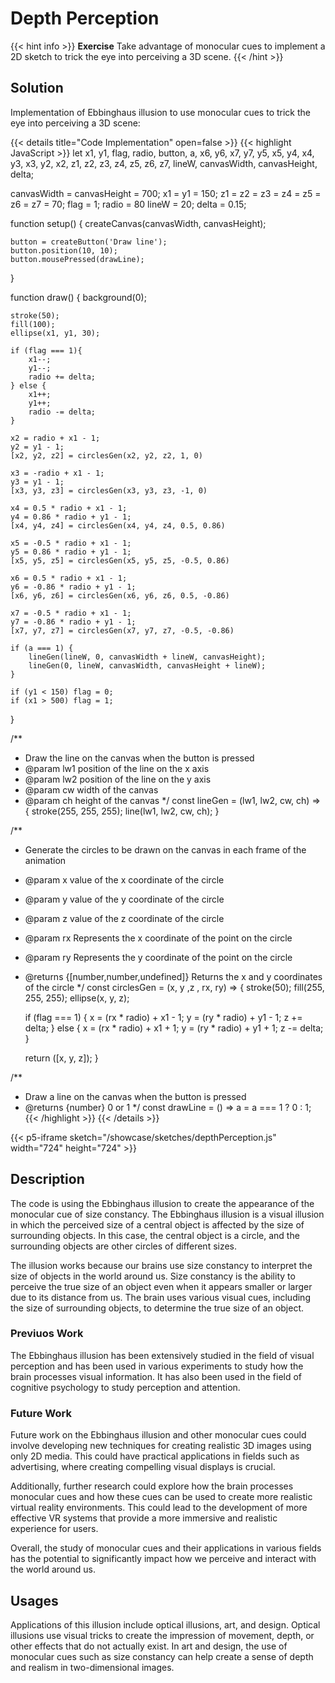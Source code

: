 # Depth Perception

{{< hint info >}}
**Exercise**
Take advantage of monocular cues to implement a 2D sketch to trick the eye into perceiving a 3D scene.
{{< /hint >}}

## Solution
Implementation of Ebbinghaus illusion to use monocular cues to trick the eye into perceiving a 3D scene:

{{< details title="Code Implementation" open=false >}}
{{< highlight JavaScript >}}
let x1, y1, flag, radio, button, a, x6, y6, x7, y7, y5, x5, y4, x4, y3, x3, y2, x2, z1, z2, z3, z4, z5, z6, z7, lineW, canvasWidth, canvasHeight, delta;

canvasWidth = canvasHeight = 700;
x1 = y1 = 150;
z1 = z2 = z3 = z4 = z5 = z6 = z7 = 70;
flag = 1;
radio = 80
lineW = 20;
delta = 0.15;

function setup() {
createCanvas(canvasWidth, canvasHeight);

    button = createButton('Draw line');
    button.position(10, 10);
    button.mousePressed(drawLine);
}

function draw() {
background(0);

    stroke(50);
    fill(100);
    ellipse(x1, y1, 30);

    if (flag === 1){
        x1--;
        y1--;
        radio += delta;
    } else {
        x1++;
        y1++;
        radio -= delta;
    }

    x2 = radio + x1 - 1;
    y2 = y1 - 1;
    [x2, y2, z2] = circlesGen(x2, y2, z2, 1, 0)

    x3 = -radio + x1 - 1;
    y3 = y1 - 1;
    [x3, y3, z3] = circlesGen(x3, y3, z3, -1, 0)

    x4 = 0.5 * radio + x1 - 1;
    y4 = 0.86 * radio + y1 - 1;
    [x4, y4, z4] = circlesGen(x4, y4, z4, 0.5, 0.86)

    x5 = -0.5 * radio + x1 - 1;
    y5 = 0.86 * radio + y1 - 1;
    [x5, y5, z5] = circlesGen(x5, y5, z5, -0.5, 0.86)

    x6 = 0.5 * radio + x1 - 1;
    y6 = -0.86 * radio + y1 - 1;
    [x6, y6, z6] = circlesGen(x6, y6, z6, 0.5, -0.86)

    x7 = -0.5 * radio + x1 - 1;
    y7 = -0.86 * radio + y1 - 1;
    [x7, y7, z7] = circlesGen(x7, y7, z7, -0.5, -0.86)

    if (a === 1) {
        lineGen(lineW, 0, canvasWidth + lineW, canvasHeight);
        lineGen(0, lineW, canvasWidth, canvasHeight + lineW);
    }

    if (y1 < 150) flag = 0;
    if (x1 > 500) flag = 1;
}

/**
* Draw the line on the canvas when the button is pressed
* @param lw1 position of the line on the x axis
* @param lw2 position of the line on the y axis
* @param cw width of the canvas
* @param ch height of the canvas
  */
const lineGen = (lw1, lw2, cw, ch) => {
stroke(255, 255, 255);
line(lw1, lw2, cw, ch);
}

/**
* Generate the circles to be drawn on the canvas in each frame of the animation
* @param x value of the x coordinate of the circle
* @param y value of the y coordinate of the circle
* @param z value of the z coordinate of the circle
* @param rx Represents the x coordinate of the point on the circle
* @param ry Represents the y coordinate of the point on the circle
* @returns {[number,number,undefined]} Returns the x and y coordinates of the circle
  */
const circlesGen = (x, y ,z , rx, ry) => {
stroke(50);
fill(255, 255, 255);
ellipse(x, y, z);

    if (flag === 1) {
        x = (rx * radio) + x1 - 1;
        y = (ry * radio) + y1 - 1;
        z += delta;
    } else {
        x = (rx * radio) + x1 + 1;
        y = (ry * radio) + y1 + 1;
        z -= delta;
    }

    return ([x, y, z]);
}

/**
* Draw a line on the canvas when the button is pressed
* @returns {number} 0 or 1
  */
const drawLine = () => a = a === 1 ? 0 : 1;
{{< /highlight >}}
{{< /details >}}

{{< p5-iframe sketch="/showcase/sketches/depthPerception.js" width="724" height="724" >}}

## Description

The code is using the Ebbinghaus illusion to create the appearance of the monocular cue of size constancy. The Ebbinghaus illusion is a visual illusion in which the perceived size of a central object is affected by the size of surrounding objects. In this case, the central object is a circle, and the surrounding objects are other circles of different sizes.

The illusion works because our brains use size constancy to interpret the size of objects in the world around us. Size constancy is the ability to perceive the true size of an object even when it appears smaller or larger due to its distance from us. The brain uses various visual cues, including the size of surrounding objects, to determine the true size of an object.


### Previuos Work
The Ebbinghaus illusion has been extensively studied in the field of visual perception and has been used in various experiments to study how the brain processes visual information. It has also been used in the field of cognitive psychology to study perception and attention.

### Future Work
Future work on the Ebbinghaus illusion and other monocular cues could involve developing new techniques for creating realistic 3D images using only 2D media. This could have practical applications in fields such as advertising, where creating compelling visual displays is crucial.

Additionally, further research could explore how the brain processes monocular cues and how these cues can be used to create more realistic virtual reality environments. This could lead to the development of more effective VR systems that provide a more immersive and realistic experience for users.

Overall, the study of monocular cues and their applications in various fields has the potential to significantly impact how we perceive and interact with the world around us.


## Usages

Applications of this illusion include optical illusions, art, and design. Optical illusions use visual tricks to create the impression of movement, depth, or other effects that do not actually exist. In art and design, the use of monocular cues such as size constancy can help create a sense of depth and realism in two-dimensional images.
